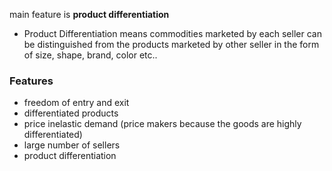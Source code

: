 main feature is **product differentiation** 
- Product Differentiation means commodities marketed by each seller can be distinguished from the products marketed by other seller in the form of size, shape, brand, color etc..

### Features
- freedom of entry and exit
- differentiated products
- price inelastic demand (price makers because the goods are highly differentiated)
- large number of sellers
- product differentiation